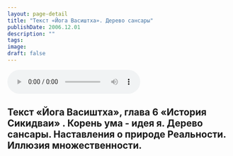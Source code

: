 ```yaml
---
layout: page-detail
title: "Текст «Йога Васиштха». Дерево сансары"
publishDate: 2006.12.01
description: ""
tags:
image:
draft: false
---
```


<audio title="2006.12.01 - Текст «Йога Васиштха». Дерево сансары.mp3" src="https://filer-api.advayta.org/v1.0/public/files/75415" controls=""></audio>

## **Текст «Йога Васиштха», глава 6 «История Сикидваи»** **.** **Корень ума - идея я. Дерево сансары.** **Наставления о природе Реальности. Иллюзия множественности.**
